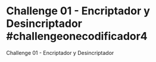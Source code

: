 # Challenge 01 - Encriptador y Desincriptador #challengeonecodificador4
Challenge 01 - Encriptador y Desincriptador

